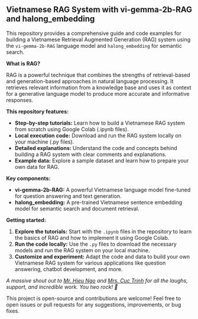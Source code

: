 ## Vietnamese RAG System with vi-gemma-2b-RAG and halong_embedding

This repository provides a comprehensive guide and code examples for building a Vietnamese Retrieval Augmented Generation (RAG) system using the `vi-gemma-2b-RAG` language model and `halong_embedding` for semantic search. 

**What is RAG?**

RAG is a powerful technique that combines the strengths of retrieval-based and generation-based approaches in natural language processing. It retrieves relevant information from a knowledge base and uses it as context for a generative language model to produce more accurate and informative responses.

**This repository features:**

* **Step-by-step tutorials:** Learn how to build a Vietnamese RAG system from scratch using Google Colab (.ipynb files).
* **Local execution code:** Download and run the RAG system locally on your machine (.py files).
* **Detailed explanations:** Understand the code and concepts behind building a RAG system with clear comments and explanations.
* **Example data:** Explore a sample dataset and learn how to prepare your own data for RAG.

**Key components:**

* **vi-gemma-2b-RAG:** A powerful Vietnamese language model fine-tuned for question answering and text generation.
* **halong_embedding:** A pre-trained Vietnamese sentence embedding model for semantic search and document retrieval.

**Getting started:**

1. **Explore the tutorials:** Start with the `.ipynb` files in the repository to learn the basics of RAG and how to implement it using Google Colab.
2. **Run the code locally:** Use the `.py` files to download the necessary models and run the RAG system on your local machine.
3. **Customize and experiment:** Adapt the code and data to build your own Vietnamese RAG system for various applications like question answering, chatbot development, and more.



*A massive shout out to [Mr. Hieu Ngo](https://www.linkedin.com/in/hieu-ngo-500818174) and [Mrs. Cuc Trinh](https://www.linkedin.com/in/trinh-cuc-5722832b6) for all the laughs, support, and incredible work. You two rock! 🤘*

This project is open-source and contributions are welcome! Feel free to open issues or pull requests for any suggestions, improvements, or bug fixes. 
